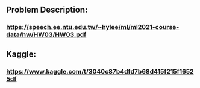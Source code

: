 ## Problem Description:
### https://speech.ee.ntu.edu.tw/~hylee/ml/ml2021-course-data/hw/HW03/HW03.pdf
## Kaggle: 
### https://www.kaggle.com/t/3040c87b4dfd7b68d415f215f16525df
